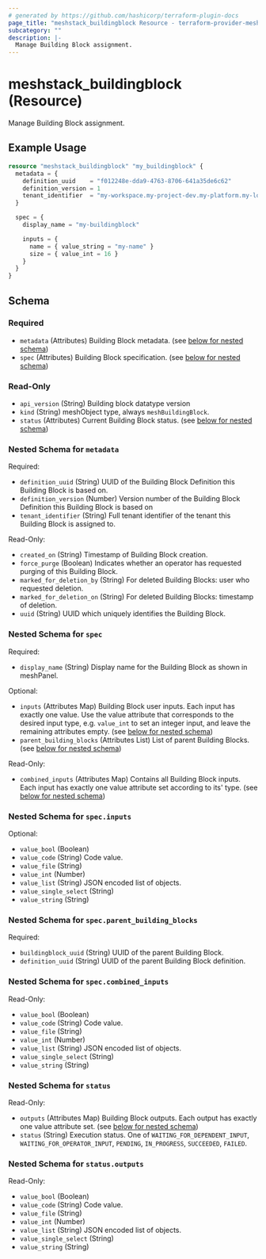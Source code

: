 ```yaml
---
# generated by https://github.com/hashicorp/terraform-plugin-docs
page_title: "meshstack_buildingblock Resource - terraform-provider-meshstack"
subcategory: ""
description: |-
  Manage Building Block assignment.
---
```


# meshstack_buildingblock (Resource)

Manage Building Block assignment.

## Example Usage

```terraform
resource "meshstack_buildingblock" "my_buildingblock" {
  metadata = {
    definition_uuid    = "f012248e-dda9-4763-8706-641a35de6c62"
    definition_version = 1
    tenant_identifier  = "my-workspace.my-project-dev.my-platform.my-location"
  }

  spec = {
    display_name = "my-buildingblock"

    inputs = {
      name = { value_string = "my-name" }
      size = { value_int = 16 }
    }
  }
}
```

<!-- schema generated by tfplugindocs -->
## Schema

### Required

- `metadata` (Attributes) Building Block metadata. (see [below for nested schema](#nestedatt--metadata))
- `spec` (Attributes) Building Block specification. (see [below for nested schema](#nestedatt--spec))

### Read-Only

- `api_version` (String) Building block datatype version
- `kind` (String) meshObject type, always `meshBuildingBlock`.
- `status` (Attributes) Current Building Block status. (see [below for nested schema](#nestedatt--status))

<a id="nestedatt--metadata"></a>
### Nested Schema for `metadata`

Required:

- `definition_uuid` (String) UUID of the Building Block Definition this Building Block is based on.
- `definition_version` (Number) Version number of the Building Block Definition this Building Block is based on
- `tenant_identifier` (String) Full tenant identifier of the tenant this Building Block is assigned to.

Read-Only:

- `created_on` (String) Timestamp of Building Block creation.
- `force_purge` (Boolean) Indicates whether an operator has requested purging of this Building Block.
- `marked_for_deletion_by` (String) For deleted Building Blocks: user who requested deletion.
- `marked_for_deletion_on` (String) For deleted Building Blocks: timestamp of deletion.
- `uuid` (String) UUID which uniquely identifies the Building Block.


<a id="nestedatt--spec"></a>
### Nested Schema for `spec`

Required:

- `display_name` (String) Display name for the Building Block as shown in meshPanel.

Optional:

- `inputs` (Attributes Map) Building Block user inputs. Each input has exactly one value. Use the value attribute that corresponds to the desired input type, e.g. `value_int` to set an integer input, and leave the remaining attributes empty. (see [below for nested schema](#nestedatt--spec--inputs))
- `parent_building_blocks` (Attributes List) List of parent Building Blocks. (see [below for nested schema](#nestedatt--spec--parent_building_blocks))

Read-Only:

- `combined_inputs` (Attributes Map) Contains all Building Block inputs. Each input has exactly one value attribute set according to its' type. (see [below for nested schema](#nestedatt--spec--combined_inputs))

<a id="nestedatt--spec--inputs"></a>
### Nested Schema for `spec.inputs`

Optional:

- `value_bool` (Boolean)
- `value_code` (String) Code value.
- `value_file` (String)
- `value_int` (Number)
- `value_list` (String) JSON encoded list of objects.
- `value_single_select` (String)
- `value_string` (String)


<a id="nestedatt--spec--parent_building_blocks"></a>
### Nested Schema for `spec.parent_building_blocks`

Required:

- `buildingblock_uuid` (String) UUID of the parent Building Block.
- `definition_uuid` (String) UUID of the parent Building Block definition.


<a id="nestedatt--spec--combined_inputs"></a>
### Nested Schema for `spec.combined_inputs`

Read-Only:

- `value_bool` (Boolean)
- `value_code` (String) Code value.
- `value_file` (String)
- `value_int` (Number)
- `value_list` (String) JSON encoded list of objects.
- `value_single_select` (String)
- `value_string` (String)



<a id="nestedatt--status"></a>
### Nested Schema for `status`

Read-Only:

- `outputs` (Attributes Map) Building Block outputs. Each output has exactly one value attribute set. (see [below for nested schema](#nestedatt--status--outputs))
- `status` (String) Execution status. One of `WAITING_FOR_DEPENDENT_INPUT`, `WAITING_FOR_OPERATOR_INPUT`, `PENDING`, `IN_PROGRESS`, `SUCCEEDED`, `FAILED`.

<a id="nestedatt--status--outputs"></a>
### Nested Schema for `status.outputs`

Read-Only:

- `value_bool` (Boolean)
- `value_code` (String) Code value.
- `value_file` (String)
- `value_int` (Number)
- `value_list` (String) JSON encoded list of objects.
- `value_single_select` (String)
- `value_string` (String)

